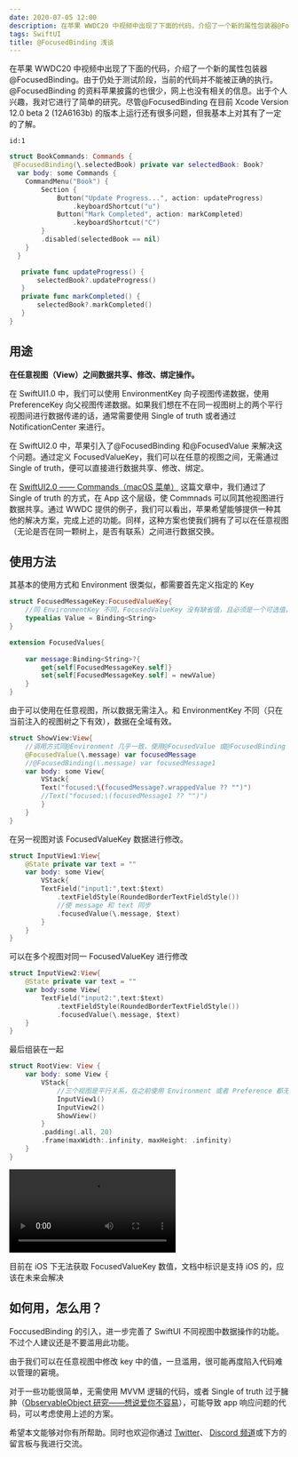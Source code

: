 ```yaml
---
date: 2020-07-05 12:00
description: 在苹果 WWDC20 中视频中出现了下面的代码，介绍了一个新的属性包装器@FocusedBinding。由于仍处于测试阶段，当前的代码并不能被正确的执行。@FocusedBinding 的资料苹果披露的也很少，网上也没有相关的信息。出于个人兴趣，我对它进行了简单的研究。尽管@FocusedBinding 在目前 Xcode Version 12.0 beta 2 (12A6163b) 的版本上运行还有很多问题，但我基本上对其有了一定的了解。
tags: SwiftUI
title: @FocusedBinding 浅谈
---
```


在苹果 WWDC20 中视频中出现了下面的代码，介绍了一个新的属性包装器@FocusedBinding。由于仍处于测试阶段，当前的代码并不能被正确的执行。@FocusedBinding 的资料苹果披露的也很少，网上也没有相关的信息。出于个人兴趣，我对它进行了简单的研究。尽管@FocusedBinding 在目前 Xcode Version 12.0 beta 2 (12A6163b) 的版本上运行还有很多问题，但我基本上对其有了一定的了解。

```responser
id:1
```

```swift
struct BookCommands: Commands {
 @FocusedBinding(\.selectedBook) private var selectedBook: Book?
  var body: some Commands {
    CommandMenu("Book") {
        Section {
            Button("Update Progress...", action: updateProgress)
                .keyboardShortcut("u")
            Button("Mark Completed", action: markCompleted)
                .keyboardShortcut("C")
        }
        .disabled(selectedBook == nil)
    }
  }

   private func updateProgress() {
       selectedBook?.updateProgress()
   }
   private func markCompleted() {
       selectedBook?.markCompleted()
   }
}
```

## 用途 ##

**在任意视图（View）之间数据共享、修改、绑定操作。**

在 SwiftUI1.0 中，我们可以使用 EnvironmentKey 向子视图传递数据，使用 PreferenceKey 向父视图传递数据。如果我们想在不在同一视图树上的两个平行视图间进行数据传递的话，通常需要使用 Single of truth 或者通过 NotificationCenter 来进行。

在 SwiftUI2.0 中，苹果引入了@FocusedBinding 和@FocusedValue 来解决这个问题。通过定义 FocusedValueKey，我们可以在任意的视图之间，无需通过 Single of truth，便可以直接进行数据共享、修改、绑定。

在 [SwiftUI2.0 —— Commands（macOS 菜单）](/posts/swiftUI2-commands/) 这篇文章中，我们通过了 Single of truth 的方式，在 App 这个层级，使 Commnads 可以同其他视图进行数据共享。通过 WWDC 提供的例子，我们可以看出，苹果希望能够提供一种其他的解决方案，完成上述的功能。同样，这种方案也使我们拥有了可以在任意视图（无论是否在同一颗树上，是否有联系）之间进行数据交换。

## 使用方法 ##

其基本的使用方式和 Environment 很类似，都需要首先定义指定的 Key

```swift
struct FocusedMessageKey:FocusedValueKey{
    //同 EnvironmentKey 不同，FocusedValueKey 没有缺省值，且必须是一个可选值。为了下面的演示，在这里我们将数据类型设置为 Binding<String>, 可以设置为任意值类型数据
    typealias Value = Binding<String>
}

extension FocusedValues{
    
    var message:Binding<String>?{
        get{self[FocusedMessageKey.self]}
        set{self[FocusedMessageKey.self] = newValue}
    }
}
```

由于可以使用在任意视图，所以数据无需注入。和 EnvironmentKey 不同（只在当前注入的视图树之下有效），数据在全域有效。

```swift
struct ShowView:View{
    //调用方式同@Environment 几乎一致，使用@FocusedValue 或@FocusedBinding 需不同的引用方式
    @FocusedValue(\.message) var focusedMessage
    //@FocusedBinding(\.message) var focusedMessage1
    var body: some View{
        VStack{
        Text("focused:\(focusedMessage?.wrappedValue ?? "")")
        //Text("focused:\(focusedMessage1 ?? "")")
        }
    }
}
```

在另一视图对该 FocusedValueKey 数据进行修改。

```swift
struct InputView1:View{
    @State private var text = ""
    var body: some View{
        VStack{
        TextField("input1:",text:$text)
            .textFieldStyle(RoundedBorderTextFieldStyle())
            //使 message 和 text 同步
            .focusedValue(\.message, $text)
        }
    }
}
```

可以在多个视图对同一 FocusedValueKey 进行修改

```swift
struct InputView2:View{
    @State private var text = ""
    var body:some View{
        TextField("input2:",text:$text)
            .textFieldStyle(RoundedBorderTextFieldStyle())
            .focusedValue(\.message, $text)
    }
}
```

最后组装在一起

```swift
struct RootView: View {
    var body: some View {
        VStack{
            //三个视图是平行关系，在之前使用 Environment 或者 Preference 都无法在这三个视图间进行数据传递、共享
            InputView1()
            InputView2()
            ShowView()
        }
        .padding(.all, 20)
        .frame(maxWidth:.infinity, maxHeight: .infinity)
    }
}
```

<video src="https://cdn.fatbobman.com/focusebinding-video.mov" controls="controls">您的浏览器不支持播放该视频！</video>

目前在 iOS 下无法获取 FocusedValueKey 数值，文档中标识是支持 iOS 的，应该在未来会解决

## 如何用，怎么用？ ##

FoccusedBinding 的引入，进一步完善了 SwiftUI 不同视图中数据操作的功能。不过个人建议还是不要滥用此功能。

由于我们可以在任意视图中修改 key 中的值，一旦滥用，很可能再度陷入代码难以管理的窘境。

对于一些功能很简单，无需使用 MVVM 逻辑的代码，或者 Single of truth 过于臃肿（[ObservableObject 研究——想说爱你不容易](/posts/observableObject-study/)），可能导致 app 响应问题的代码，可以考虑使用上述的方案。

希望本文能够对你有所帮助。同时也欢迎你通过 [Twitter](https://twitter.com/fatbobman)、 [Discord 频道](https://discord.gg/ApqXmy5pQJ)或下方的留言板与我进行交流。
